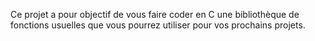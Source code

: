 Ce projet a pour objectif de vous faire coder en C une bibliothèque de fonctions usuelles
que vous pourrez utiliser pour vos prochains projets.
